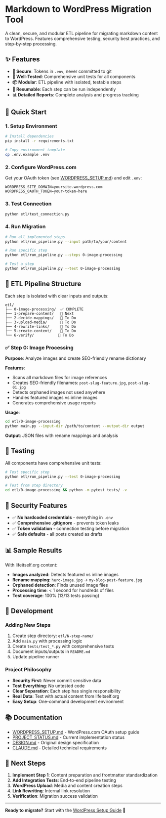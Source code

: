 # Markdown to WordPress Migration Tool

A clean, secure, and modular ETL pipeline for migrating markdown content to WordPress. Features comprehensive testing, security best practices, and step-by-step processing.

## ✨ Features

- **🔐 Secure**: Tokens in `.env`, never committed to git
- **🧪 Well-Tested**: Comprehensive unit tests for all components
- **📦 Modular**: ETL pipeline with isolated, testable steps
- **🔄 Resumable**: Each step can be run independently
- **📊 Detailed Reports**: Complete analysis and progress tracking

## 🚀 Quick Start

### 1. Setup Environment

```bash
# Install dependencies
pip install -r requirements.txt

# Copy environment template
cp .env.example .env
```

### 2. Configure WordPress.com

Get your OAuth token (see [WORDPRESS_SETUP.md](WORDPRESS_SETUP.md)) and edit `.env`:

```env
WORDPRESS_SITE_DOMAIN=yoursite.wordpress.com
WORDPRESS_OAUTH_TOKEN=your-token-here
```

### 3. Test Connection

```bash
python etl/test_connection.py
```

### 4. Run Migration

```bash
# Run all implemented steps
python etl/run_pipeline.py --input path/to/your/content

# Run specific step
python etl/run_pipeline.py --steps 0-image-processing

# Test a step
python etl/run_pipeline.py --test 0-image-processing
```

## 📁 ETL Pipeline Structure

Each step is isolated with clear inputs and outputs:

```
etl/
├── 0-image-processing/  ✅ COMPLETE
├── 1-prepare-content/   🚧 Next
├── 2-decide-mappings/   🚧 To Do
├── 3-upload-media/      🚧 To Do
├── 4-rewrite-links/     🚧 To Do
├── 5-create-content/    🚧 To Do
└── 6-verify/           🚧 To Do
```

### ✅ Step 0: Image Processing

**Purpose**: Analyze images and create SEO-friendly rename dictionary

**Features**:
- Scans all markdown files for image references
- Creates SEO-friendly filenames: `post-slug-feature.jpg`, `post-slug-01.jpg`
- Detects orphaned images not used anywhere
- Handles featured images vs inline images
- Generates comprehensive usage reports

**Usage**:
```bash
cd etl/0-image-processing
python main.py --input-dir /path/to/content --output-dir output
```

**Output**: JSON files with rename mappings and analysis

## 🧪 Testing

All components have comprehensive unit tests:

```bash
# Test specific step
python etl/run_pipeline.py --test 0-image-processing

# Test from step directory
cd etl/0-image-processing && python -m pytest tests/ -v
```

## 🔐 Security Features

- ✅ **No hardcoded credentials** - everything in `.env`
- ✅ **Comprehensive .gitignore** - prevents token leaks
- ✅ **Token validation** - connection testing before migration
- ✅ **Safe defaults** - all posts created as drafts

## 📊 Sample Results

With lifeitself.org content:
- **Images analyzed**: Detects featured vs inline images
- **Rename mapping**: `hero-image.jpg` → `my-blog-post-feature.jpg`
- **Orphaned detection**: Finds unused image files
- **Processing time**: < 1 second for hundreds of files
- **Test coverage**: 100% (13/13 tests passing)

## 🔧 Development

### Adding New Steps

1. Create step directory: `etl/N-step-name/`
2. Add `main.py` with processing logic
3. Create `tests/test_*.py` with comprehensive tests
4. Document inputs/outputs in `README.md`
5. Update pipeline runner

### Project Philosophy

- **Security First**: Never commit sensitive data
- **Test Everything**: No untested code
- **Clear Separation**: Each step has single responsibility
- **Real Data**: Test with actual content from lifeitself.org
- **Easy Setup**: One-command development environment

## 📚 Documentation

- [WORDPRESS_SETUP.md](WORDPRESS_SETUP.md) - WordPress.com OAuth setup guide
- [PROJECT_STATUS.md](PROJECT_STATUS.md) - Current implementation status
- [DESIGN.md](DESIGN.md) - Original design specification
- [CLAUDE.md](CLAUDE.md) - Detailed technical requirements

## 🎯 Next Steps

1. **Implement Step 1**: Content preparation and frontmatter standardization
2. **Add Integration Tests**: End-to-end pipeline testing
3. **WordPress Upload**: Media and content creation steps
4. **Link Rewriting**: Internal link resolution
5. **Verification**: Migration success validation

---

**Ready to migrate?** Start with the [WordPress Setup Guide](WORDPRESS_SETUP.md) 🚀